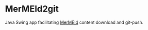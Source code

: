 # MerMEId2git
Java Swing app facilitating [MerMEId](https://github.com/Det-Kongelige-Bibliotek/MerMEId) content download and git-push.
